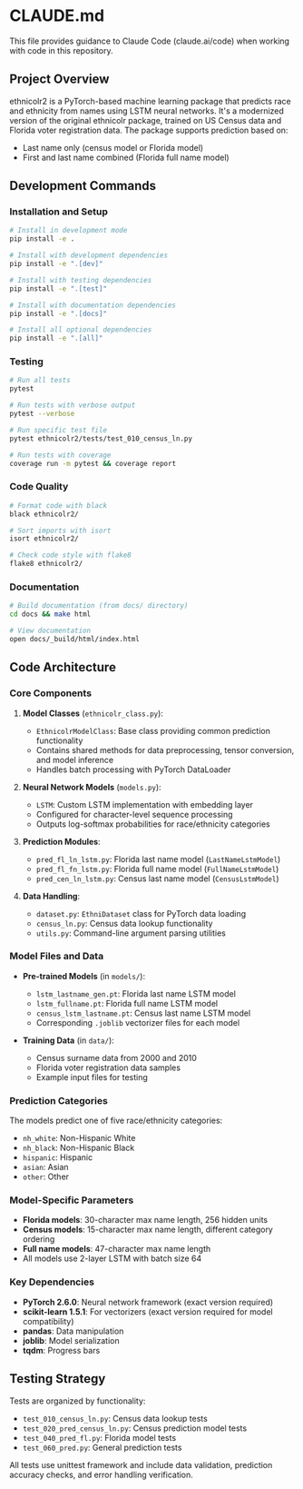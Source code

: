 # CLAUDE.md

This file provides guidance to Claude Code (claude.ai/code) when working with code in this repository.

## Project Overview

ethnicolr2 is a PyTorch-based machine learning package that predicts race and ethnicity from names using LSTM neural networks. It's a modernized version of the original ethnicolr package, trained on US Census data and Florida voter registration data. The package supports prediction based on:

- Last name only (census model or Florida model)
- First and last name combined (Florida full name model)

## Development Commands

### Installation and Setup
```bash
# Install in development mode
pip install -e .

# Install with development dependencies
pip install -e ".[dev]"

# Install with testing dependencies
pip install -e ".[test]"

# Install with documentation dependencies
pip install -e ".[docs]"

# Install all optional dependencies
pip install -e ".[all]"
```

### Testing
```bash
# Run all tests
pytest

# Run tests with verbose output
pytest --verbose

# Run specific test file
pytest ethnicolr2/tests/test_010_census_ln.py

# Run tests with coverage
coverage run -m pytest && coverage report
```

### Code Quality
```bash
# Format code with black
black ethnicolr2/

# Sort imports with isort
isort ethnicolr2/

# Check code style with flake8
flake8 ethnicolr2/
```

### Documentation
```bash
# Build documentation (from docs/ directory)
cd docs && make html

# View documentation
open docs/_build/html/index.html
```

## Code Architecture

### Core Components

1. **Model Classes** (`ethnicolr_class.py`):
   - `EthnicolrModelClass`: Base class providing common prediction functionality
   - Contains shared methods for data preprocessing, tensor conversion, and model inference
   - Handles batch processing with PyTorch DataLoader

2. **Neural Network Models** (`models.py`):
   - `LSTM`: Custom LSTM implementation with embedding layer
   - Configured for character-level sequence processing
   - Outputs log-softmax probabilities for race/ethnicity categories

3. **Prediction Modules**:
   - `pred_fl_ln_lstm.py`: Florida last name model (`LastNameLstmModel`)
   - `pred_fl_fn_lstm.py`: Florida full name model (`FullNameLstmModel`)
   - `pred_cen_ln_lstm.py`: Census last name model (`CensusLstmModel`)

4. **Data Handling**:
   - `dataset.py`: `EthniDataset` class for PyTorch data loading
   - `census_ln.py`: Census data lookup functionality
   - `utils.py`: Command-line argument parsing utilities

### Model Files and Data

- **Pre-trained Models** (in `models/`):
  - `lstm_lastname_gen.pt`: Florida last name LSTM model
  - `lstm_fullname.pt`: Florida full name LSTM model
  - `census_lstm_lastname.pt`: Census last name LSTM model
  - Corresponding `.joblib` vectorizer files for each model

- **Training Data** (in `data/`):
  - Census surname data from 2000 and 2010
  - Florida voter registration data samples
  - Example input files for testing

### Prediction Categories

The models predict one of five race/ethnicity categories:
- `nh_white`: Non-Hispanic White
- `nh_black`: Non-Hispanic Black
- `hispanic`: Hispanic
- `asian`: Asian
- `other`: Other

### Model-Specific Parameters

- **Florida models**: 30-character max name length, 256 hidden units
- **Census models**: 15-character max name length, different category ordering
- **Full name models**: 47-character max name length
- All models use 2-layer LSTM with batch size 64

### Key Dependencies

- **PyTorch 2.6.0**: Neural network framework (exact version required)
- **scikit-learn 1.5.1**: For vectorizers (exact version required for model compatibility)
- **pandas**: Data manipulation
- **joblib**: Model serialization
- **tqdm**: Progress bars

## Testing Strategy

Tests are organized by functionality:
- `test_010_census_ln.py`: Census data lookup tests
- `test_020_pred_census_ln.py`: Census prediction model tests
- `test_040_pred_fl.py`: Florida model tests
- `test_060_pred.py`: General prediction tests

All tests use unittest framework and include data validation, prediction accuracy checks, and error handling verification.